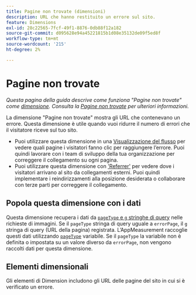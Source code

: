 ```yaml
---
title: Pagine non trovate (dimensioni)
description: URL che hanno restituito un errore sul sito.
feature: Dimensions
exl-id: 28c22565-7fcf-49f1-8876-0db88f12a182
source-git-commit: d095628e94a45221815b1d08e35132de09f5ed8f
workflow-type: tm+mt
source-wordcount: '215'
ht-degree: 2%

---
```


# Pagine non trovate

*Questa pagina della guida descrive come funziona &quot;Pagine non trovate&quot; come [dimensione](overview.md). Consulta la [Pagine non trovate](../metrics/pages-not-found.md) per ulteriori informazioni.*

La dimensione &quot;Pagine non trovate&quot; mostra gli URL che contenevano un errore. Questa dimensione è utile quando vuoi ridurre il numero di errori che il visitatore riceve sul tuo sito.

* Puoi utilizzare questa dimensione in una [Visualizzazione del flusso](/help/analyze/analysis-workspace/visualizations/c-flow/flow.md) per vedere quali pagine i visitatori fanno clic per raggiungere l’errore. Puoi quindi lavorare con i team di sviluppo della tua organizzazione per correggere il collegamento su ogni pagina.
* Puoi utilizzare questa dimensione con [&#39;Referrer&#39;](referrer.md) per vedere dove i visitatori arrivano al sito da collegamenti esterni. Puoi quindi implementare i reindirizzamenti alla posizione desiderata o collaborare con terze parti per correggere il collegamento.

## Popola questa dimensione con i dati

Questa dimensione recupera i dati da [`pageType` e `g` stringhe di query](/help/implement/validate/query-parameters.md) nelle richieste di immagini. Se il `pageType` stringa di query uguale a `errorPage`, il `g` stringa di query (URL della pagina) registrata. L’AppMeasurement raccoglie questi dati utilizzando [`pageType`](/help/implement/vars/page-vars/pagetype.md) variabile. Se il `pageType` la variabile non è definita o impostata su un valore diverso da `errorPage`, non vengono raccolti dati per questa dimensione.

## Elementi dimensionali

Gli elementi di Dimension includono gli URL delle pagine del sito in cui si è verificato un errore.
